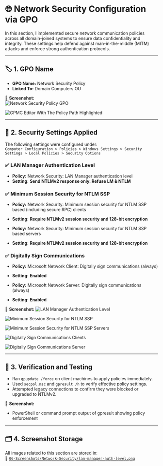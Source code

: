 # 🌐 Network Security Configuration via GPO

In this section, I implemented secure network communication policies across all domain-joined systems to ensure data confidentiality and integrity. These settings help defend against man-in-the-middle (MITM) attacks and enforce strong authentication protocols.

---

## 🏷️ 1. GPO Name

- **GPO Name:** Network Security Policy  
- **Linked To:** Domain Computers OU

📸 **Screenshot:**  
![Network Security Policy GPO](https://github.com/user-attachments/assets/95ee90ce-1338-4a1d-aba9-5f901aedd2df)
 
![GPMC Editor With The Policy Path Highlighted](https://github.com/user-attachments/assets/440e3822-00d3-48c4-a9c0-6377207af281)

---

## 🔐 2. Security Settings Applied

The following settings were configured under:  
`Computer Configuration > Policies > Windows Settings > Security Settings > Local Policies > Security Options`

### ✅ LAN Manager Authentication Level
- **Policy:** Network Security: LAN Manager authentication level  
- **Setting:** **Send NTLMv2 response only. Refuse LM & NTLM**

### ✅ Minimum Session Security for NTLM SSP
- **Policy:** Network Security: Minimum session security for NTLM SSP based (including secure RPC) clients  
- **Setting:** **Require NTLMv2 session security and 128-bit encryption**

- **Policy:** Network Security: Minimum session security for NTLM SSP based servers  
- **Setting:** **Require NTLMv2 session security and 128-bit encryption**

### ✅ Digitally Sign Communications
- **Policy:** Microsoft Network Client: Digitally sign communications (always)  
- **Setting:** **Enabled**

- **Policy:** Microsoft Network Server: Digitally sign communications (always)  
- **Setting:** **Enabled**

📸 **Screenshot:**
![LAN Manager Authentication Level](https://github.com/user-attachments/assets/26a42542-6ab3-448c-8248-74c736257205)

![Minimum Session Security for NTLM SSP](https://github.com/user-attachments/assets/8daeb0ed-c941-4f62-90e2-2f111f4645be)

![Minimum Session Security for NTLM SSP Servers](https://github.com/user-attachments/assets/f256db18-6057-4692-959c-1afaa90deedd)

![Digitally Sign Communications Clients](https://github.com/user-attachments/assets/f1dc9677-57a4-4d95-82bd-36d658f318cd)

![Digitally Sign Communications Server](https://github.com/user-attachments/assets/484c82dc-65a0-4941-8622-e679e3fee8f3)

---

## 🧪 3. Verification and Testing

- Ran `gpupdate /force` on client machines to apply policies immediately.
- Used `secpol.msc` and `gpresult /h` to verify effective policy settings.
- Attempted legacy connections to confirm they were blocked or upgraded to NTLMv2.

📸 **Screenshot:**
- PowerShell or command prompt output of gpresult showing policy enforcement

---

## 🗂️ 4. Screenshot Storage

All images related to this section are stored in:  
📂 [`06-Screenshots/Network-Security/lan-manager-auth-level.png`]()
